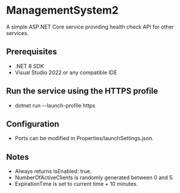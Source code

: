 ﻿# ManagementSystem2

A simple ASP.NET Core service providing health check API for other services.

## Prerequisites
- .NET 8 SDK
- Visual Studio 2022 or any compatible IDE

## Run the service using the HTTPS profile
- dotnet run --launch-profile https

## Configuration
- Ports can be modified in Properties/launchSettings.json.

## Notes
- Always returns IsEnabled: true.
- NumberOfActiveClients is randomly generated between 0 and 5.
- ExpirationTime is set to current time + 10 minutes.